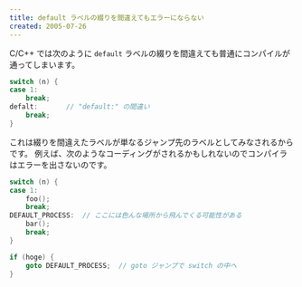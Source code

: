 ```yaml
---
title: default ラベルの綴りを間違えてもエラーにならない
created: 2005-07-26
---
```


C/C++ では次のように `default` ラベルの綴りを間違えても普通にコンパイルが通ってしまいます。

```cpp
switch (n) {
case 1:
    break;
defalt:       // "default:" の間違い
    break;
}
```

これは綴りを間違えたラベルが単なるジャンプ先のラベルとしてみなされるからです。
例えば、次のようなコーディングがされるかもしれないのでコンパイラはエラーを出さないのです。

```cpp
switch (n) {
case 1:
    foo();
    break;
DEFAULT_PROCESS:  // ここには色んな場所から飛んでくる可能性がある
    bar();
    break;
}

if (hoge) {
    goto DEFAULT_PROCESS;  // goto ジャンプで switch の中へ
}
```


